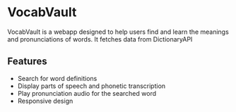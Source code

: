 # VocabVault
VocabVault is a webapp designed to help users find and learn the meanings and pronunciations of words. It fetches data from DictionaryAPI
## Features
- Search for word definitions
- Display parts of speech and phonetic transcription
- Play pronunciation audio for the searched word
- Responsive design
